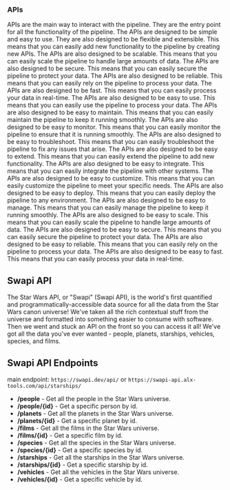 ### APIs

APIs are the main way to interact with the pipeline. They are the entry point for all the functionality of the pipeline. The APIs are designed to be simple and easy to use. They are also designed to be flexible and extensible. This means that you can easily add new functionality to the pipeline by creating new APIs. The APIs are also designed to be scalable. This means that you can easily scale the pipeline to handle large amounts of data. The APIs are also designed to be secure. This means that you can easily secure the pipeline to protect your data. The APIs are also designed to be reliable. This means that you can easily rely on the pipeline to process your data. The APIs are also designed to be fast. This means that you can easily process your data in real-time. The APIs are also designed to be easy to use. This means that you can easily use the pipeline to process your data. The APIs are also designed to be easy to maintain. This means that you can easily maintain the pipeline to keep it running smoothly. The APIs are also designed to be easy to monitor. This means that you can easily monitor the pipeline to ensure that it is running smoothly. The APIs are also designed to be easy to troubleshoot. This means that you can easily troubleshoot the pipeline to fix any issues that arise. The APIs are also designed to be easy to extend. This means that you can easily extend the pipeline to add new functionality. The APIs are also designed to be easy to integrate. This means that you can easily integrate the pipeline with other systems. The APIs are also designed to be easy to customize. This means that you can easily customize the pipeline to meet your specific needs. The APIs are also designed to be easy to deploy. This means that you can easily deploy the pipeline to any environment. The APIs are also designed to be easy to manage. This means that you can easily manage the pipeline to keep it running smoothly. The APIs are also designed to be easy to scale. This means that you can easily scale the pipeline to handle large amounts of data. The APIs are also designed to be easy to secure. This means that you can easily secure the pipeline to protect your data. The APIs are also designed to be easy to reliable. This means that you can easily rely on the pipeline to process your data. The APIs are also designed to be easy to fast. This means that you can easily process your data in real-time.

## Swapi API

The Star Wars API, or "Swapi" (Swapi API), is the world's first quantified and programmatically-accessible data source for all the data from the Star Wars canon universe! We've taken all the rich contextual stuff from the universe and formatted into something easier to consume with software. Then we went and stuck an API on the front so you can access it all! We've got all the data you've ever wanted - people, planets, starships, vehicles, species, and films.

## Swapi API Endpoints

main endpoint: `https://swapi.dev/api/` or `https://swapi-api.alx-tools.com/api/starships/`

- **/people** - Get all the people in the Star Wars universe.
- **/people/{id}** - Get a specific person by id.
- **/planets** - Get all the planets in the Star Wars universe.
- **/planets/{id}** - Get a specific planet by id.
- **/films** - Get all the films in the Star Wars universe.
- **/films/{id}** - Get a specific film by id.
- **/species** - Get all the species in the Star Wars universe.
- **/species/{id}** - Get a specific species by id.
- **/starships** - Get all the starships in the Star Wars universe.
- **/starships/{id}** - Get a specific starship by id.
- **/vehicles** - Get all the vehicles in the Star Wars universe.
- **/vehicles/{id}** - Get a specific vehicle by id.
